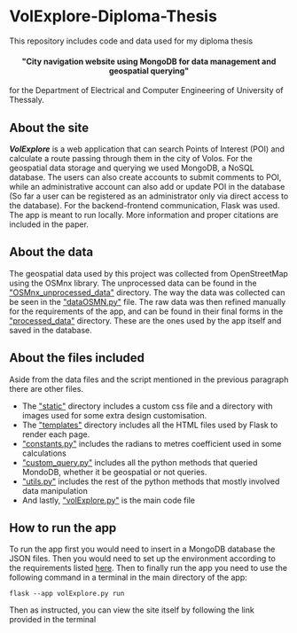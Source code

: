 # VolExplore-Diploma-Thesis

This repository includes code and data used for my diploma thesis

<h4 style="text-align:center;">"City navigation website using MongoDB for data management and geospatial querying"</h4>

for the Department of Electrical and Computer Engineering of University of Thessaly.

## About the site
_**VolExplore**_ is a web application that can search Points of Interest (POI) and calculate a route passing through them in the city of Volos. For the geospatial data storage and querying we used MongoDB, a NoSQL database. The users can also create accounts to submit comments to POI, while an administrative account can also add or update POI in the database (So far a user can be registered as an administrator only via direct access to the database). For the backend-frontend communication, Flask was used. The app is meant to run locally. More information and proper citations are included in the paper.

## About the data
The geospatial data used by this project was collected from OpenStreetMap using the OSMnx library. The unprocessed data can be found in the ["OSMnx_unprocessed_data"](OSMnx_unprocessed_data) directory. The way the data was collected can be seen in the ["dataOSMN.py"](scripts/dataOSMN.py) file. The raw data was then refined manually for the requirements of the app, and can be found in their final forms in the ["processed_data"](processed_data) directory. These are the ones used by the app itself and saved in the database.

## About the files included
Aside from the data files and the script mentioned in the previous paragraph there are other files.
- The ["static"](static) directory includes a custom css file and a directory with images used for some extra design customisation.
- The ["templates"](templates) directory includes all the HTML files used by Flask to render each page.
- ["constants.py"](constants.py) includes the radians to metres coefficient used in some calculations
- ["custom_query.py"](custom_query.py) includes all the python methods that queried MondoDB, whether it be geospatial or not queries.
- ["utils.py"](utils.py) includes the rest of the python methods that mostly involved data manipulation
- And lastly, ["volExplore.py"](volExplore.py) is the main code file

## How to run the app
To run the app first you would need to insert in a MongoDB database the JSON files. Then you would need to set up the environment according to the requirements listed [here](requirements.txt). Then to finally run the app you need to use the following command in a terminal in the main directory of the app:

```flask --app volExplore.py run```

Then as instructed, you can view the site itself by following the link provided in the terminal
